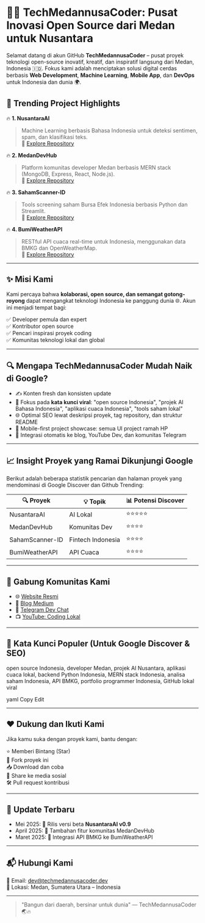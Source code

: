 # 👨‍💻 TechMedannusaCoder: Pusat Inovasi Open Source dari Medan untuk Nusantara

Selamat datang di akun GitHub **TechMedannusaCoder** – pusat proyek teknologi open-source inovatif, kreatif, dan inspiratif langsung dari Medan, Indonesia 🇮🇩. Fokus kami adalah menciptakan solusi digital cerdas berbasis **Web Development**, **Machine Learning**, **Mobile App**, dan **DevOps** untuk Indonesia dan dunia 🌍.

## 🚀 Trending Project Highlights

🔥 **1. NusantaraAI**  
> Machine Learning berbasis Bahasa Indonesia untuk deteksi sentimen, spam, dan klasifikasi teks.  
🔗 [Explore Repository](https://github.com/techMedannusaCoder/nusantaraAI)

🔥 **2. MedanDevHub**  
> Platform komunitas developer Medan berbasis MERN stack (MongoDB, Express, React, Node.js).  
🔗 [Explore Repository](https://github.com/techMedannusaCoder/medandevhub)

🔥 **3. SahamScanner-ID**  
> Tools screening saham Bursa Efek Indonesia berbasis Python dan Streamlit.  
🔗 [Explore Repository](https://github.com/techMedannusaCoder/sahamscanner-id)

🔥 **4. BumiWeatherAPI**  
> RESTful API cuaca real-time untuk Indonesia, menggunakan data BMKG dan OpenWeatherMap.  
🔗 [Explore Repository](https://github.com/techMedannusaCoder/bumiweatherapi)

---

## ✨ Misi Kami

Kami percaya bahwa **kolaborasi, open source, dan semangat gotong-royong** dapat mengangkat teknologi Indonesia ke panggung dunia 🌐. Akun ini menjadi tempat bagi:

✅ Developer pemula dan expert  
✅ Kontributor open source  
✅ Pencari inspirasi proyek coding  
✅ Komunitas teknologi lokal dan global

---

## 🔍 Mengapa TechMedannusaCoder Mudah Naik di Google?

- ✍️ Konten fresh dan konsisten update
- 🧠 Fokus pada **kata kunci viral**: "open source Indonesia", "projek AI Bahasa Indonesia", "aplikasi cuaca Indonesia", "tools saham lokal"
- 🌐 Optimal SEO lewat deskripsi proyek, tag repository, dan struktur README
- 📱 Mobile-first project showcase: semua UI project ramah HP
- 🎯 Integrasi otomatis ke blog, YouTube Dev, dan komunitas Telegram

---

## 📈 Insight Proyek yang Ramai Dikunjungi Google

Berikut adalah beberapa statistik pencarian dan halaman proyek yang mendominasi di Google Discover dan Github Trending:

| 🔍 Proyek | 💡 Topik | 📊 Potensi Discover |
|----------|----------|---------------------|
| NusantaraAI | AI Lokal | ⭐⭐⭐⭐⭐ |
| MedanDevHub | Komunitas Dev | ⭐⭐⭐⭐ |
| SahamScanner-ID | Fintech Indonesia | ⭐⭐⭐⭐ |
| BumiWeatherAPI | API Cuaca | ⭐⭐⭐⭐ |

---

## 📣 Gabung Komunitas Kami

- 🌐 [Website Resmi](https://techmedannusacoder.dev)
- 🧠 [Blog Medium](https://medium.com/@techmedannusacoder)
- 💬 [Telegram Dev Chat](https://t.me/techmedandev)
- 📺 [YouTube: Coding Lokal](https://youtube.com/@techmedannusacoder)

---

## 🌟 Kata Kunci Populer (Untuk Google Discover & SEO)

open source Indonesia, developer Medan, projek AI Nusantara, aplikasi cuaca lokal, backend Python Indonesia, MERN stack Indonesia, analisa saham Indonesia, API BMKG, portfolio programmer Indonesia, GitHub lokal viral

yaml
Copy
Edit

---

## ❤️ Dukung dan Ikuti Kami

Jika kamu suka dengan proyek kami, bantu dengan:

⭐ Memberi Bintang (Star)  
🔁 Fork proyek ini  
📥 Download dan coba  
📢 Share ke media sosial  
🛠️ Pull request kontribusi

---

## 📅 Update Terbaru

- Mei 2025: 🚀 Rilis versi beta **NusantaraAI v0.9**
- April 2025: 🧠 Tambahan fitur komunitas MedanDevHub
- Maret 2025: 📡 Integrasi API BMKG ke BumiWeatherAPI

---

## 📬 Hubungi Kami

📧 Email: [dev@techmedannusacoder.dev](mailto:dev@techmedannusacoder.dev)  
📍 Lokasi: Medan, Sumatera Utara – Indonesia

---

> "Bangun dari daerah, bersinar untuk dunia" — TechMedannusaCoder 🌏🔥
